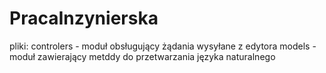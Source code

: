 # PracaInzynierska
pliki:
controlers - moduł obsługujący żądania wysyłane z edytora
models - moduł zawierający metddy do przetwarzania języka naturalnego

